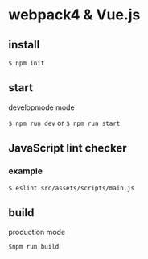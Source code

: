 # webpack4 & Vue.js

## install

``` $ npm init ```

## start
developmode mode

``` $ npm run dev ``` or ``` $ npm run start ```

## JavaScript lint checker

### example
``` $ eslint src/assets/scripts/main.js ```

## build
production mode

``` $npm run build ```